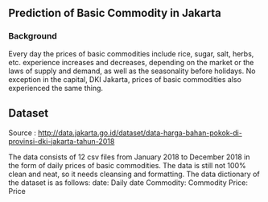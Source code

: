 ## Prediction of Basic Commodity in Jakarta
### Background
Every day the prices of basic commodities include rice, sugar, salt, herbs, etc. experience increases and decreases, depending on the market or the laws of supply and demand, as well as the seasonality before holidays. No exception in the capital, DKI Jakarta, prices of basic commodities also experienced the same thing.

## Dataset
Source : http://data.jakarta.go.id/dataset/data-harga-bahan-pokok-di-provinsi-dki-jakarta-tahun-2018

The data consists of 12 csv files from January 2018 to December 2018 in the form of daily prices of basic commodities. The data is still not 100% clean and neat, so it needs cleansing and formatting. The data dictionary of the dataset is as follows:
date: Daily date
Commodity: Commodity
Price: Price

